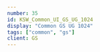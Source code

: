 ```yaml
---
number: 35
id: KSW_Common_UI_GS_UG_1024
display: "Common GS UG 1024"
tags: ["common", "gs"]
client: GS
---
```

